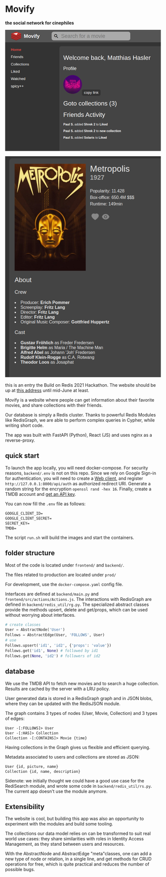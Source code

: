 # Movify
**the social network for cinephiles**

![screen1](./res/screen1.png)

![screen2](./res/screen2.png)

this is an entry the Build on Redis 2021 Hackathon.
The website should be up at [this address](https://redishacks.ew.r.appspot.com/) until mid-June at least.

Movify is a website where people can get information about
their favorite movies, and share collections with their friends.

Our database is simply a Redis cluster.
Thanks to powerful Redis Modules like RedisGraph,
we are able to perform complex queries in Cypher,
while writing short code.

The app was built with FastAPI (Python), React (JS) and
uses nginx as a reverse-proxy.

## quick start

To launch the app locally, you will need docker-compose.
For security reasons, `backend/.env` is not on this repo.
Since we rely on Google Sign-in for authentication,
you will need to create a [Web client](https://console.cloud.google.com/apis/credentials?),
and register `http://127.0.0.1:8000/api/auth` as authorized redirect URI.
Generate a random string for the encryption `openssl rand -hex 16`.
Finally, create a TMDB account and [get an API key](https://developers.themoviedb.org/3/getting-started/introduction).

You can now fill the `.env` file as follows:

```
GOOGLE_CLIENT_ID=
GOOGLE_CLIENT_SECRET=
SECRET_KEY=
TMDB=
```

The script `run.sh` will build the images and start the containers.


## folder structure

Most of the code is located under `frontend/` and `backend/`.

The files related to production are located under `prod/`

For development, use the `docker-compose.yaml` config file.

Interfaces are defined at `backend/main.py` and `frontend/src/actions/Actions.js`.
The interactions with RedisGraph are defined in `backend/redis_util/rg.py`.
The specialized abstract classes provide the methods upsert, delete and get/props,
which can be used without worrying about interfaces.

```python
# create classes
User = AbstractNode('User')
Follows = AbstractEdge(User, 'FOLLOWS', User)
# use
Follows.upsert('id1', 'id2', {'props': 'value'})
Follows.get('id1', None) # followed by id1
Follows.get(None, 'id2') # followers of id2
```

## database

We use the TMDB API to fetch new movies
and to search a huge collection.
Results are cached by the server with a LRU policy.

User generated data is stored in a RedisGraph graph and in JSON blobs,
where they can be updated with the RedisJSON module.

The graph contains 3 types of nodes (User, Movie, Collection) and 3 types of edges:

```
User -[:FOLLOWS]> User
User -[:HAS]> Collection
Collection -[:CONTAINS]> Movie {time}
```

Having collections in the Graph gives us 
flexible and efficient querying.

Metadata associated to users and collections
are stored as JSON:
```
User {id, picture, name}
Collection {id, name, description}
```

Sidenote:
we initially thought we could have a good use case for the RediSearch module,
and wrote some code in `backend/redis_util/rs.py`. The current app doesn't
use the module anymore.


## Extensibility

The website is cool, but building this app was also an opportunity
to experiment with the modules and build some tooling.

The collections our data model relies on can be transformed
to suit real world use cases: they share similarities with
roles in Identity Access Management, as they stand between users and resources.

With the AbstractNode and AbstractEdge "meta"classes, one can add a new type of
node or relation, in a single line, and get methods for CRUD operations for free,
which is quite practical and reduces the number of possible bugs.
